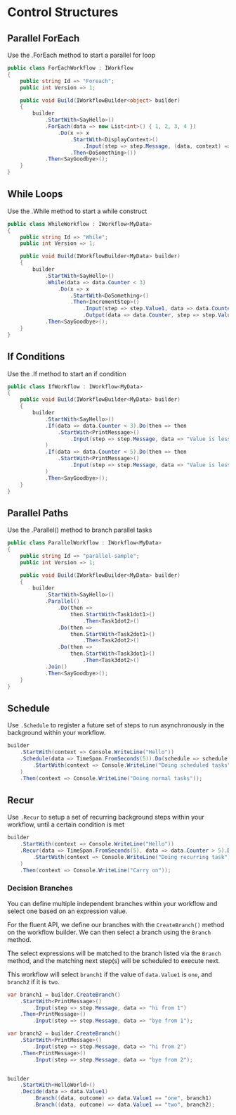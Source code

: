 # Control Structures

## Parallel ForEach

Use the .ForEach method to start a parallel for loop

```C#
public class ForEachWorkflow : IWorkflow
{
    public string Id => "Foreach";
    public int Version => 1;

    public void Build(IWorkflowBuilder<object> builder)
    {
        builder
            .StartWith<SayHello>()
            .ForEach(data => new List<int>() { 1, 2, 3, 4 })
                .Do(x => x
                    .StartWith<DisplayContext>()
                        .Input(step => step.Message, (data, context) => context.Item)
                    .Then<DoSomething>())
            .Then<SayGoodbye>();
    }        
}
```

## While Loops

Use the .While method to start a while construct

```C#
public class WhileWorkflow : IWorkflow<MyData>
{
    public string Id => "While";
    public int Version => 1;

    public void Build(IWorkflowBuilder<MyData> builder)
    {
        builder
            .StartWith<SayHello>()
            .While(data => data.Counter < 3)
                .Do(x => x
                    .StartWith<DoSomething>()
                    .Then<IncrementStep>()
                        .Input(step => step.Value1, data => data.Counter)
                        .Output(data => data.Counter, step => step.Value2))
            .Then<SayGoodbye>();
    }        
}
```

## If Conditions

Use the .If method to start an if condition

```C#
public class IfWorkflow : IWorkflow<MyData>
{ 
    public void Build(IWorkflowBuilder<MyData> builder)
    {
        builder
            .StartWith<SayHello>()
            .If(data => data.Counter < 3).Do(then => then
                .StartWith<PrintMessage>()
                    .Input(step => step.Message, data => "Value is less than 3")
            )
            .If(data => data.Counter < 5).Do(then => then
                .StartWith<PrintMessage>()
                    .Input(step => step.Message, data => "Value is less than 5")
            )
            .Then<SayGoodbye>();
    }        
}
```

## Parallel Paths

Use the .Parallel() method to branch parallel tasks

```C#
public class ParallelWorkflow : IWorkflow<MyData>
{
    public string Id => "parallel-sample";
    public int Version => 1;

    public void Build(IWorkflowBuilder<MyData> builder)
    {
        builder
            .StartWith<SayHello>()
            .Parallel()
                .Do(then => 
                    then.StartWith<Task1dot1>()
                        .Then<Task1dot2>()
                .Do(then =>
                    then.StartWith<Task2dot1>()
                        .Then<Task2dot2>()
                .Do(then =>
                    then.StartWith<Task3dot1>()
                        .Then<Task3dot2>()
            .Join()
            .Then<SayGoodbye>();
    }        
}
```

## Schedule

Use `.Schedule` to register a future set of steps to run asynchronously in the background within your workflow.


```c#
builder
    .StartWith(context => Console.WriteLine("Hello"))
    .Schedule(data => TimeSpan.FromSeconds(5)).Do(schedule => schedule
        .StartWith(context => Console.WriteLine("Doing scheduled tasks"))
    )
    .Then(context => Console.WriteLine("Doing normal tasks"));
```


## Recur

Use `.Recur` to setup a set of recurring background steps within your workflow, until a certain condition is met


```c#
builder
    .StartWith(context => Console.WriteLine("Hello"))
    .Recur(data => TimeSpan.FromSeconds(5), data => data.Counter > 5).Do(recur => recur
        .StartWith(context => Console.WriteLine("Doing recurring task"))
    )
    .Then(context => Console.WriteLine("Carry on"));
```

### Decision Branches

You can define multiple independent branches within your workflow and select one based on an expression value.

For the fluent API, we define our branches with the `CreateBranch()` method on the workflow builder.  We can then select a branch using the `Branch` method.

The select expressions will be matched to the branch listed via the `Branch` method, and the matching next step(s) will be scheduled to execute next.

This workflow will select `branch1` if the value of `data.Value1` is `one`, and `branch2` if it is `two`.
```c#
var branch1 = builder.CreateBranch()
    .StartWith<PrintMessage>()
        .Input(step => step.Message, data => "hi from 1")
    .Then<PrintMessage>()
        .Input(step => step.Message, data => "bye from 1");

var branch2 = builder.CreateBranch()
    .StartWith<PrintMessage>()
        .Input(step => step.Message, data => "hi from 2")
    .Then<PrintMessage>()
        .Input(step => step.Message, data => "bye from 2");


builder
    .StartWith<HelloWorld>()
    .Decide(data => data.Value1)
        .Branch((data, outcome) => data.Value1 == "one", branch1)
        .Branch((data, outcome) => data.Value1 == "two", branch2);
```
